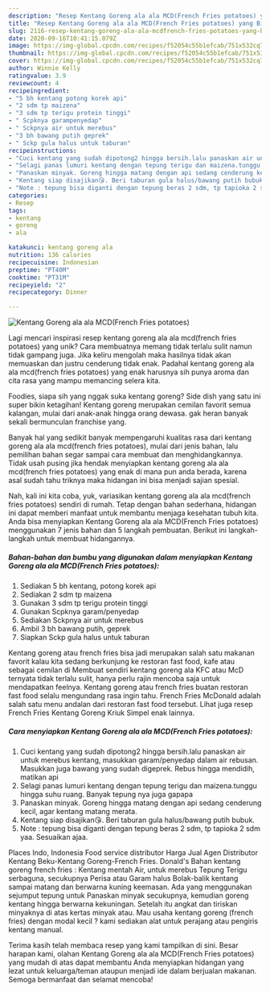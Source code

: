 ```yaml
---
description: "Resep Kentang Goreng ala ala MCD(French Fries potatoes) yang Bisa Manjain Lidah"
title: "Resep Kentang Goreng ala ala MCD(French Fries potatoes) yang Bisa Manjain Lidah"
slug: 2116-resep-kentang-goreng-ala-ala-mcdfrench-fries-potatoes-yang-bisa-manjain-lidah
date: 2020-09-16T10:41:15.079Z
image: https://img-global.cpcdn.com/recipes/f52054c55b1efcab/751x532cq70/kentang-goreng-ala-ala-mcdfrench-fries-potatoes-foto-resep-utama.jpg
thumbnail: https://img-global.cpcdn.com/recipes/f52054c55b1efcab/751x532cq70/kentang-goreng-ala-ala-mcdfrench-fries-potatoes-foto-resep-utama.jpg
cover: https://img-global.cpcdn.com/recipes/f52054c55b1efcab/751x532cq70/kentang-goreng-ala-ala-mcdfrench-fries-potatoes-foto-resep-utama.jpg
author: Winnie Kelly
ratingvalue: 3.9
reviewcount: 4
recipeingredient:
- "5 bh kentang potong korek api"
- "2 sdm tp maizena"
- "3 sdm tp terigu protein tinggi"
- " Scpknya garampenyedap"
- " Sckpnya air untuk merebus"
- "3 bh bawang putih geprek"
- " Sckp gula halus untuk taburan"
recipeinstructions:
- "Cuci kentang yang sudah dipotong2 hingga bersih.lalu panaskan air untuk merebus kentang, masukkan garam/penyedap dalam air rebusan. Masukkan juga bawang yang sudah digeprek. Rebus hingga mendidih, matikan api"
- "Selagi panas lumuri kentang dengan tepung terigu dan maizena.tunggu hingga suhu ruang. Banyak tepung nya juga gapapa"
- "Panaskan minyak. Goreng hingga matang dengan api sedang cenderung kecil, agar kentang matang merata."
- "Kentang siap disajikan😘. Beri taburan gula halus/bawang putih bubuk."
- "Note : tepung bisa diganti dengan tepung beras 2 sdm, tp tapioka 2 sdm yaa. Sesuaikan ajaa."
categories:
- Resep
tags:
- kentang
- goreng
- ala

katakunci: kentang goreng ala 
nutrition: 136 calories
recipecuisine: Indonesian
preptime: "PT40M"
cooktime: "PT31M"
recipeyield: "2"
recipecategory: Dinner

---
```



![Kentang Goreng ala ala MCD(French Fries potatoes)](https://img-global.cpcdn.com/recipes/f52054c55b1efcab/751x532cq70/kentang-goreng-ala-ala-mcdfrench-fries-potatoes-foto-resep-utama.jpg)

Lagi mencari inspirasi resep kentang goreng ala ala mcd(french fries potatoes) yang unik? Cara membuatnya memang tidak terlalu sulit namun tidak gampang juga. Jika keliru mengolah maka hasilnya tidak akan memuaskan dan justru cenderung tidak enak. Padahal kentang goreng ala ala mcd(french fries potatoes) yang enak harusnya sih punya aroma dan cita rasa yang mampu memancing selera kita.

Foodies, siapa sih yang nggak suka kentang goreng? Side dish yang satu ini super bikin ketagihan! Kentang goreng merupakan cemilan favorit semua kalangan, mulai dari anak-anak hingga orang dewasa. gak heran banyak sekali bermunculan franchise yang.

Banyak hal yang sedikit banyak mempengaruhi kualitas rasa dari kentang goreng ala ala mcd(french fries potatoes), mulai dari jenis bahan, lalu pemilihan bahan segar sampai cara membuat dan menghidangkannya. Tidak usah pusing jika hendak menyiapkan kentang goreng ala ala mcd(french fries potatoes) yang enak di mana pun anda berada, karena asal sudah tahu triknya maka hidangan ini bisa menjadi sajian spesial.


Nah, kali ini kita coba, yuk, variasikan kentang goreng ala ala mcd(french fries potatoes) sendiri di rumah. Tetap dengan bahan sederhana, hidangan ini dapat memberi manfaat untuk membantu menjaga kesehatan tubuh kita. Anda bisa menyiapkan Kentang Goreng ala ala MCD(French Fries potatoes) menggunakan 7 jenis bahan dan 5 langkah pembuatan. Berikut ini langkah-langkah untuk membuat hidangannya.

<!--inarticleads1-->

##### Bahan-bahan dan bumbu yang digunakan dalam menyiapkan Kentang Goreng ala ala MCD(French Fries potatoes):

1. Sediakan 5 bh kentang, potong korek api
1. Sediakan 2 sdm tp maizena
1. Gunakan 3 sdm tp terigu protein tinggi
1. Gunakan  Scpknya garam/penyedap
1. Sediakan  Sckpnya air untuk merebus
1. Ambil 3 bh bawang putih, geprek
1. Siapkan  Sckp gula halus untuk taburan


Kentang goreng atau french fries bisa jadi merupakan salah satu makanan favorit kalau kita sedang berkunjung ke restoran fast food, kafe atau sebagai cemilan di Membuat sendiri kentang goreng ala KFC atau McD ternyata tidak terlalu sulit, hanya perlu rajin mencoba saja untuk mendapatkan feelnya. Kentang goreng atau french fries buatan restoran fast food selalu mengundang rasa ingin tahu. French Fries McDonald adalah salah satu menu andalan dari restoran fast food tersebut. Lihat juga resep French Fries Kentang Goreng Kriuk Simpel enak lainnya. 

<!--inarticleads2-->

##### Cara menyiapkan Kentang Goreng ala ala MCD(French Fries potatoes):

1. Cuci kentang yang sudah dipotong2 hingga bersih.lalu panaskan air untuk merebus kentang, masukkan garam/penyedap dalam air rebusan. Masukkan juga bawang yang sudah digeprek. Rebus hingga mendidih, matikan api
1. Selagi panas lumuri kentang dengan tepung terigu dan maizena.tunggu hingga suhu ruang. Banyak tepung nya juga gapapa
1. Panaskan minyak. Goreng hingga matang dengan api sedang cenderung kecil, agar kentang matang merata.
1. Kentang siap disajikan😘. Beri taburan gula halus/bawang putih bubuk.
1. Note : tepung bisa diganti dengan tepung beras 2 sdm, tp tapioka 2 sdm yaa. Sesuaikan ajaa.


Places Indo, Indonesia Food service distributor Harga Jual Agen Distributor Kentang Beku-Kentang Goreng-French Fries. Donald&#39;s Bahan kentang goreng french fries : Kentang mentah Air, untuk merebus Tepung Terigu serbaguna, secukupnya Perisa atau Garam halus Bolak-balik kentang sampai matang dan berwarna kuning keemasan. Ada yang menggunakan sejumput tepung untuk Panaskan minyak secukupnya, kemudian goreng kentang hingga berwarna kekuningan. Setelah itu angkat dan tiriskan minyaknya di atas kertas minyak atau. Mau usaha kentang goreng (french fries) dengan modal kecil ? kami sediakan alat untuk perajang atau pengiris kentang manual. 

Terima kasih telah membaca resep yang kami tampilkan di sini. Besar harapan kami, olahan Kentang Goreng ala ala MCD(French Fries potatoes) yang mudah di atas dapat membantu Anda menyiapkan hidangan yang lezat untuk keluarga/teman ataupun menjadi ide dalam berjualan makanan. Semoga bermanfaat dan selamat mencoba!
